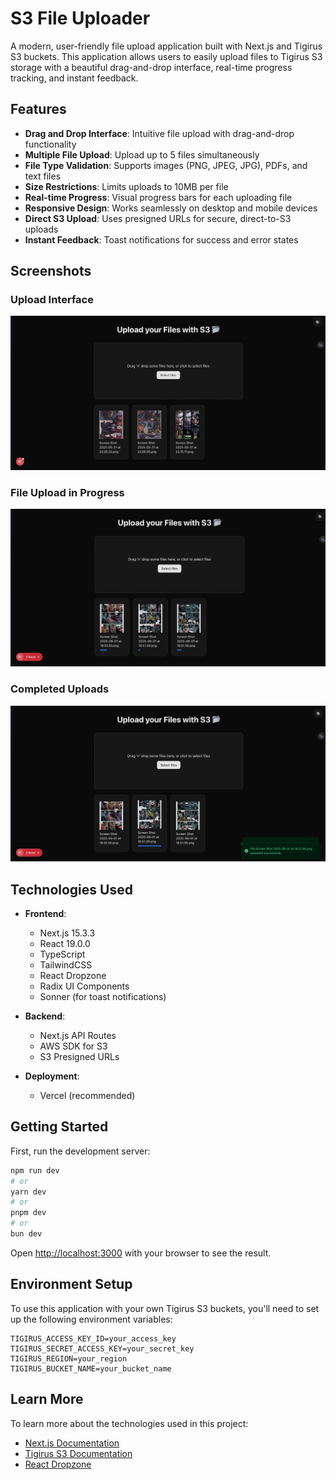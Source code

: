 # S3 File Uploader

A modern, user-friendly file upload application built with Next.js and Tigirus S3 buckets. This application allows users to easily upload files to Tigirus S3 storage with a beautiful drag-and-drop interface, real-time progress tracking, and instant feedback.

## Features

- **Drag and Drop Interface**: Intuitive file upload with drag-and-drop functionality
- **Multiple File Upload**: Upload up to 5 files simultaneously
- **File Type Validation**: Supports images (PNG, JPEG, JPG), PDFs, and text files
- **Size Restrictions**: Limits uploads to 10MB per file
- **Real-time Progress**: Visual progress bars for each uploading file
- **Responsive Design**: Works seamlessly on desktop and mobile devices
- **Direct S3 Upload**: Uses presigned URLs for secure, direct-to-S3 uploads
- **Instant Feedback**: Toast notifications for success and error states

## Screenshots

### Upload Interface
![Upload Interface](./screenshots/Screen%20Shot%202025-06-01%20at%2018.50.10.png)

### File Upload in Progress
![Upload Progress](./screenshots/Screen%20Shot%202025-06-01%20at%2018.52.31.png)

### Completed Uploads
![Completed Uploads](./screenshots/Screen%20Shot%202025-06-01%20at%2018.53.00.png)

## Technologies Used

- **Frontend**:
  - Next.js 15.3.3
  - React 19.0.0
  - TypeScript
  - TailwindCSS
  - React Dropzone
  - Radix UI Components
  - Sonner (for toast notifications)

- **Backend**:
  - Next.js API Routes
  - AWS SDK for S3
  - S3 Presigned URLs

- **Deployment**:
  - Vercel (recommended)

## Getting Started

First, run the development server:

```bash
npm run dev
# or
yarn dev
# or
pnpm dev
# or
bun dev
```

Open [http://localhost:3000](http://localhost:3000) with your browser to see the result.

## Environment Setup

To use this application with your own Tigirus S3 buckets, you'll need to set up the following environment variables:

```
TIGIRUS_ACCESS_KEY_ID=your_access_key
TIGIRUS_SECRET_ACCESS_KEY=your_secret_key
TIGIRUS_REGION=your_region
TIGIRUS_BUCKET_NAME=your_bucket_name
```

## Learn More

To learn more about the technologies used in this project:

- [Next.js Documentation](https://nextjs.org/docs)
- [Tigirus S3 Documentation](https://docs.tigirus.com/s3/)
- [React Dropzone](https://react-dropzone.js.org/)
